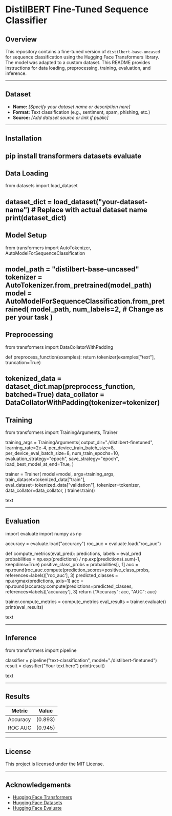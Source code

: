 # DistilBERT Fine-Tuned Sequence Classifier

## Overview

This repository contains a fine-tuned version of `distilbert-base-uncased` for sequence classification using the Hugging Face Transformers library. The model was adapted to a custom dataset. This README provides instructions for data loading, preprocessing, training, evaluation, and inference.

---

## Dataset

- **Name:** *[Specify your dataset name or description here]*
- **Format:** Text classification (e.g., sentiment, spam, phishing, etc.)
- **Source:** *[Add dataset source or link if public]*

---

## Installation
pip install transformers datasets evaluate
---

## Data Loading
from datasets import load_dataset

dataset_dict = load_dataset("your-dataset-name") # Replace with actual dataset name
print(dataset_dict)
---

## Model Setup
from transformers import AutoTokenizer, AutoModelForSequenceClassification

model_path = "distilbert-base-uncased"
tokenizer = AutoTokenizer.from_pretrained(model_path)
model = AutoModelForSequenceClassification.from_pretrained(
model_path,
num_labels=2, # Change as per your task
)
---

## Preprocessing
from transformers import DataCollatorWithPadding

def preprocess_function(examples):
return tokenizer(examples["text"], truncation=True)

tokenized_data = dataset_dict.map(preprocess_function, batched=True)
data_collator = DataCollatorWithPadding(tokenizer=tokenizer)
---

## Training
from transformers import TrainingArguments, Trainer

training_args = TrainingArguments(
output_dir="./distilbert-finetuned",
learning_rate=2e-4,
per_device_train_batch_size=8,
per_device_eval_batch_size=8,
num_train_epochs=10,
evaluation_strategy="epoch",
save_strategy="epoch",
load_best_model_at_end=True,
)

trainer = Trainer(
model=model,
args=training_args,
train_dataset=tokenized_data["train"],
eval_dataset=tokenized_data["validation"],
tokenizer=tokenizer,
data_collator=data_collator,
)
trainer.train()

text

---

## Evaluation

import evaluate
import numpy as np

accuracy = evaluate.load("accuracy")
roc_auc = evaluate.load("roc_auc")

def compute_metrics(eval_pred):
predictions, labels = eval_pred
probabilities = np.exp(predictions) / np.exp(predictions).sum(-1, keepdims=True)
positive_class_probs = probabilities[:, 1]
auc = np.round(roc_auc.compute(prediction_scores=positive_class_probs, references=labels)['roc_auc'], 3)
predicted_classes = np.argmax(predictions, axis=1)
acc = np.round(accuracy.compute(predictions=predicted_classes, references=labels)['accuracy'], 3)
return {"Accuracy": acc, "AUC": auc}

trainer.compute_metrics = compute_metrics
eval_results = trainer.evaluate()
print(eval_results)

text

---

## Inference

from transformers import pipeline

classifier = pipeline("text-classification", model="./distilbert-finetuned")
result = classifier("Your text here")
print(result)

text

---

## Results

| Metric    | Value   |
|-----------|---------|
| Accuracy  | (0.893) |
| ROC AUC   | (0.945) |

---

## License

This project is licensed under the MIT License.

---

## Acknowledgements

- [Hugging Face Transformers](https://github.com/huggingface/transformers)
- [Hugging Face Datasets](https://github.com/huggingface/datasets)
- [Hugging Face Evaluate](https://github.com/huggingface/evaluate)






